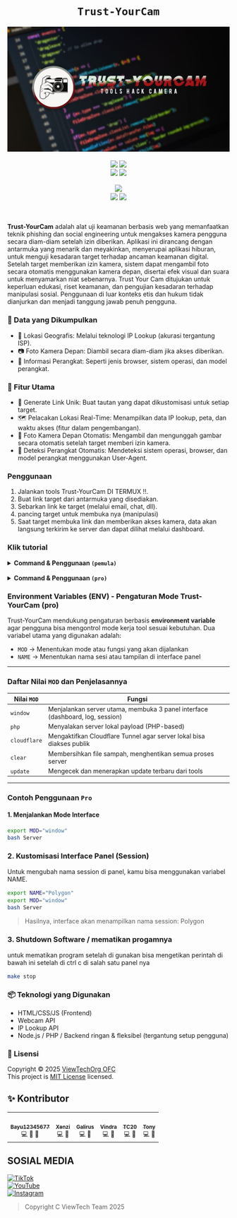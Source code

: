 <h1 align="center"><code>Trust-YourCam</code></h1> <p align="center"> <img src="https://github.com/ViewTechOrg/Server/blob/main/img/Trust-YourCam/WhatsApp%20Image%202025-04-25%20at%2011.09.13.jpeg" width="590"><br><br>
  <img src="https://img.shields.io/static/v1?label=ViewTechTeam&color=green&message=+&logo=nano&logoColor=white&style=for-the-badge">
  <img src="https://img.shields.io/static/v1?label=Author&color=green&message=viewTech+ORG&logo=nim&logoColor=white&style=for-the-badge"><br>
  <img src="https://img.shields.io/github/stars/ViewTechOrg/Trust-YourCam?logo=github&style=for-the-badge">
  <img src="https://img.shields.io/static/v1?label=Version&color=green&message=0.0.3&logo=Clockify&logoColor=white&style=for-the-badge"><br><br>
  <img src="https://img.shields.io/github/contributors/ViewTechOrg/Trust-YourCam?logo=apache&style=for-the-badge"><br>
  <img src="https://img.shields.io/static/v1?label=Termux&color=green&message=+&logo=Iterm2&logoColor=white&style=flat">
  <img src="https://img.shields.io/github/forks/ViewTechOrg/Trust-YourCam?logo=github&style=flat"><br>
<br><br>

  **Trust-YourCam** adalah alat uji keamanan berbasis web yang memanfaatkan teknik phishing dan social engineering untuk mengakses kamera pengguna secara diam-diam setelah izin diberikan. Aplikasi ini dirancang dengan antarmuka yang menarik dan meyakinkan, menyerupai aplikasi hiburan, untuk menguji kesadaran target terhadap ancaman keamanan digital. Setelah target memberikan izin kamera, sistem dapat mengambil foto secara otomatis menggunakan kamera depan, disertai efek visual dan suara untuk menyamarkan niat sebenarnya. Trust Your Cam ditujukan untuk keperluan edukasi, riset keamanan, dan pengujian kesadaran terhadap manipulasi sosial. Penggunaan di luar konteks etis dan hukum tidak dianjurkan dan menjadi tanggung jawab penuh pengguna.

### 📸 Data yang Dikumpulkan
- 📍 Lokasi Geografis: Melalui teknologi IP Lookup (akurasi tergantung ISP).
- 📷 Foto Kamera Depan: Diambil secara diam-diam jika akses diberikan.
- 🧾 Informasi Perangkat: Seperti jenis browser, sistem operasi, dan model perangkat.
### 🧩 Fitur Utama
- 🔗 Generate Link Unik: Buat tautan yang dapat dikustomisasi untuk setiap target.
- 🗺️ Pelacakan Lokasi Real-Time: Menampilkan data IP lookup, peta, dan waktu akses (fitur dalam pengembangan).
- 🎥 Foto Kamera Depan Otomatis: Mengambil dan mengunggah gambar secara otomatis setelah target memberi izin kamera.
- 📱 Deteksi Perangkat Otomatis: Mendeteksi sistem operasi, browser, dan model perangkat menggunakan User-Agent.

### Penggunaan
1. Jalankan tools Trust-YourCam DI TERMUX !!.
2. Buat link target dari antarmuka yang disediakan.
3. Sebarkan link ke target (melalui email, chat, dll).
4. pancing target untuk membuka nya (manipulasi)
5. Saat target membuka link dan memberikan akses kamera, data akan langsung terkirim ke server dan dapat dilihat melalui dashboard.

<h3>Klik tutorial</h3>
<details close><summary><strong>Command & Penggunaan <code>(pemula)</code></strong></summary>

### 1. Install package 
```bash
pkg update
pkg upgrade
apt install git make
```
### 2. Clone Repositori
```bash
git clone https://github.com/ViewTechOrg/Trust-YourCam
cd Trust-YourCam
make install
```
### 3. command tools Trust-YourCam
```bash
make build # untuk menjalankan script
make stop # untuk berhentikan program
make update # untuk update
```
</details><br>

<details close><summary><strong>Command & Penggunaan <code>(pro)</code></strong></summary>

### 1. Install package 
```bash
pkg update
pkg upgrade
apt install git make
```
### 2. Clone Repositori
```bash
git clone https://github.com/ViewTechOrg/Trust-YourCam
cd Trust-YourCam
```
### 3. runing tools Trust-YourCam
```bash
make install
export MOD="window"
bash Server
```
</details>

### Environment Variables (ENV) - Pengaturan Mode Trust-YourCam (pro)

Trust-YourCam mendukung pengaturan berbasis **environment variable** agar pengguna bisa mengontrol mode kerja tool sesuai kebutuhan. Dua variabel utama yang digunakan adalah:

- `MOD` → Menentukan mode atau fungsi yang akan dijalankan
- `NAME` → Menentukan nama sesi atau tampilan di interface panel

---

### Daftar Nilai `MOD` dan Penjelasannya

| Nilai `MOD`   | Fungsi                                                                 |
|---------------|------------------------------------------------------------------------|
| `window`      | Menjalankan server utama, membuka 3 panel interface (dashboard, log, session) |
| `php`         | Menyalakan server lokal payload (PHP-based)                            |
| `cloudflare`  | Mengaktifkan Cloudflare Tunnel agar server lokal bisa diakses publik   |
| `clear`       | Membersihkan file sampah, menghentikan semua proses server             |
| `update`      | Mengecek dan menerapkan update terbaru dari tools                      |

---

### Contoh Penggunaan `Pro`

#### 1. Menjalankan Mode Interface

```bash
export MOD="window"
bash Server
```
### 2. Kustomisasi Interface Panel (Session)
Untuk mengubah nama session di panel, kamu bisa menggunakan variabel NAME.
```bash
export NAME="Polygon"
export MOD="window"
bash Server
```
> Hasilnya, interface akan menampilkan nama session: Polygon

### 3. Shutdown Software / mematikan progamnya
untuk mematikan program setelah di gunakan bisa mengetikan perintah di bawah ini setelah di ctrl c di salah satu panel nya
```bash
make stop
```

### 📦 Teknologi yang Digunakan
- HTML/CSS/JS (Frontend)
- Webcam API
- IP Lookup API
- Node.js / PHP / Backend ringan & fleksibel (tergantung setup pengguna)

### 📄 Lisensi
Copyright © 2025 [ViewTechOrg OFC](https://github.com/ViewTechOrg)<br />
This project is [MIT License](https://github.com/ViewTechOrg/Trust-YourCam/blob/master/LICENSE) licensed.

## ✨ Kontributor

<!-- ALL-CONTRIBUTORS-LIST:START - Do not remove or modify this section -->
<table>
  <tr>
    <td align="center"><a href="https://github.com/Bayu12345677"><img src="https://avatars.githubusercontent.com/u/86620608?v=4" width="100px;" alt=""/><br /><sub><b>Bayu12345677</b </sub></a><br />💻 📢 🎨</td>
    <!-- Tambahan kontributor lainnya -->
         <td align="center"><a href="https://github.com/Xenzi-XN1"><img src="https://avatars.githubusercontent.com/u/82303963?v=4" width="100px;" alt=""/><br /><sub><b>Xenzi</b </sub></a><br />💻 🎨</td>
     <td align="center"><a href="https://github.com/Lubebansokhekel"><img src="https://avatars.githubusercontent.com/u/181061263?v=4" width="100px;" alt=""/><br /><sub><b>Galirus</b </sub></a><br />💻 🎨</td>
         <td align="center"><a href="https://github.com/Dra-Ganzz"><img src="https://avatars.githubusercontent.com/u/173580864?v=4" width="100px;" alt=""/><br /><sub><b>Vindra</b </sub></a><br />💻 🎨</td>
      <td align="center"><a href="https://github.com/fahadsyihab06"><img src="https://avatars.githubusercontent.com/u/133946867?v=4" width="100px;" alt=""/><br /><sub><b>TC20</b </sub></a><br />💻 🎨</td>
    <td align="center"><a href="https://github.com/Cyber404119"><img src="https://avatars.githubusercontent.com/u/192098761?v=4" width="100px;" alt=""/><br /><sub><b>Tony</b </sub></a><br />💻 🎨</td>
  </tr>
</table>
<!-- ALL-CONTRIBUTORS-LIST:END -->

## SOSIAL MEDIA
<div>
<a href="https://vm.tiktok.com/ZSr3aQB1W/" target="_blank">
  <img src="https://img.shields.io/badge/TikTok-000000?style=for-the-badge&logo=tiktok&logoColor=white" alt="TikTok">
</a><br>

<a href="https://www.youtube.com/@ViewTech_Or" target="_blank">
  <img src="https://img.shields.io/badge/YouTube-FF0000?style=for-the-badge&logo=youtube&logoColor=white" alt="YouTube">
</a><br>

<a href="https://www.instagram.com/viewtech4484/" target="_blank">
  <img src="https://img.shields.io/badge/Instagram-E4405F?style=for-the-badge&logo=instagram&logoColor=white" alt="Instagram">
</a><br>
</div>

> Copyright C ViewTech Team 2025
